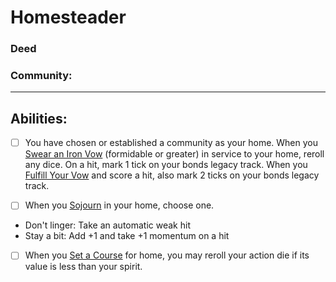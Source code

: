 # Homesteader
### Deed
### Community:
<hr>


## Abilities:
- [ ] You have chosen or established a community as your home. When you [Swear an Iron Vow](Moves/quest/swear_an_iron_vow) (formidable or greater) in service to your home, reroll any dice. On a hit, mark 1 tick on your bonds legacy track. When you [Fulfill Your Vow](Moves/quest/fulfill_your_vow) and score a hit, also mark 2 ticks on your bonds legacy track.

- [ ] When you [Sojourn](Moves/recover/sojourn) in your home, choose one.

 * Don't linger: Take an automatic weak hit
 * Stay a bit: Add +1 and take +1 momentum on a hit

- [ ] When you [Set a Course](Moves/exploration/set_a_course) for home, you may reroll your action die if its value is less than your spirit.

